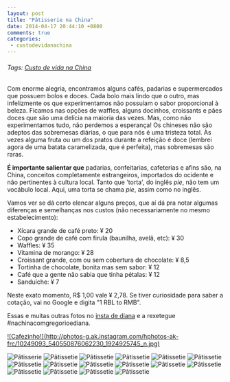 ```yaml
---
layout: post
title: "Pâtisserie na China"
date: 2014-04-17 20:44:10 +0800
comments: true
categories:
 - custodevidanachina
---
```

###### Tags: [Custo de vida na China](/blog/categories/custodevidanachina)

Com enorme alegria, encontramos alguns cafés, padarias e supermercados que possuem bolos e doces. Cada bolo mais lindo que o outro, mas infelizmente os que experimentamos não possuíam o sabor proporcional à beleza. Ficamos nas opções de waffles, alguns docinhos, croissants e pães doces que são uma delícia na maioria das vezes. Mas, como não experimentamos tudo, não perdemos a esperança!
Os chineses não são adeptos das sobremesas diárias, o que para nós é uma tristeza total. Às vezes alguma fruta ou um dos pratos durante a refeição é doce (lembrei agora de uma batata caramelizada, que é perfeita), mas sobremesas são raras.

**É importante salientar que** padarias, confeitarias, cafeterias e afins são, na China, conceitos completamente estrangeiros, importados do ocidente e não pertinentes à cultura local. Tanto que 'torta', do inglês _pie_, não tem um vocábulo local. Aqui, uma torta se chama _pie_, assim como no inglês.

Vamos ver se dá certo elencar alguns preços, que aí dá pra notar algumas diferenças e semelhanças nos custos (não necessariamente no mesmo estabelecimento):

- Xícara grande de café preto: ¥ 20
- Copo grande de café com firula (baunilha, avelã, etc): ¥ 30
- Waffles: ¥ 35
- Vitamina de morango: ¥ 28
- Croissant grande, com ou sem cobertura de chocolate: ¥ 8,5
- Tortinha de chocolate, bonita mas sem sabor: ¥ 12
- Café que a gente não sabia que tinha pétalas: ¥ 12
- Sanduíche: ¥ 7

Neste exato momento, R$ 1,00 vale ¥ 2,78. Se tiver curiosidade para saber a cotação, vai no Google e digita "1 RBL to RMB".

Essas e muitas outras fotos no <a href="http://instagram.com/diananunes_">insta de diana</a> e a rexetegue #nachinacomgregorioediana.

<a href="http://instagram.com/p/mfOmYfos5E">
![Cafezinho!](http://photos-g.ak.instagram.com/hphotos-ak-frc/10249093_540550876062230_1924925745_n.jpg)
</a>

![Pâtisserie](/images/patisserie/IMG_0824.JPG)
![Pâtissetie](/images/patisserie/IMG_0825.JPG)
![Pâtissetie](/images/patisserie/IMG_0826.JPG)
![Pâtissetie](/images/patisserie/IMG_0827.JPG)
![Pâtissetie](/images/patisserie/IMG_0828.JPG)
![Pâtissetie](/images/patisserie/IMG_0829.JPG)
![Pâtissetie](/images/patisserie/IMG_0830.JPG)
![Pâtissetie](/images/patisserie/IMG_0831.JPG)
![Pâtissetie](/images/patisserie/IMG_0832.JPG)
![Pâtissetie](/images/patisserie/IMG_0834.JPG)
![Pâtissetie](/images/patisserie/IMG_0836.JPG)
![Pâtissetie](/images/patisserie/IMG_0838.JPG)
![Pâtissetie](/images/patisserie/IMG_0843.jpg)
![Pâtissetie](/images/patisserie/IMG_0844.jpg)
![Pâtissetie](/images/patisserie/IMG_0845.JPG)
![Pâtissetie](/images/patisserie/IMG_0846.JPG)
